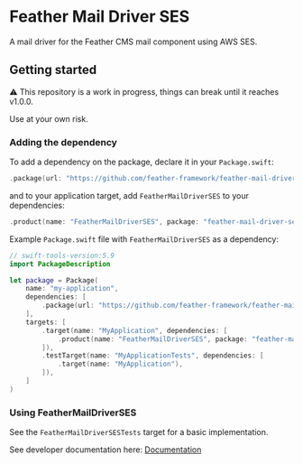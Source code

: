 # Feather Mail Driver SES

A mail driver for the Feather CMS mail component using AWS SES.

## Getting started

⚠️ This repository is a work in progress, things can break until it reaches v1.0.0. 

Use at your own risk.

### Adding the dependency

To add a dependency on the package, declare it in your `Package.swift`:

```swift
.package(url: "https://github.com/feather-framework/feather-mail-driver-ses", .upToNextMinor(from: "0.2.0")),
```

and to your application target, add `FeatherMailDriverSES` to your dependencies:

```swift
.product(name: "FeatherMailDriverSES", package: "feather-mail-driver-ses")
```

Example `Package.swift` file with `FeatherMailDriverSES` as a dependency:

```swift
// swift-tools-version:5.9
import PackageDescription

let package = Package(
    name: "my-application",
    dependencies: [
        .package(url: "https://github.com/feather-framework/feather-mail-driver-ses.git", .upToNextMinor(from: "0.2.0")),
    ],
    targets: [
        .target(name: "MyApplication", dependencies: [
            .product(name: "FeatherMailDriverSES", package: "feather-mail-driver-ses")
        ]),
        .testTarget(name: "MyApplicationTests", dependencies: [
            .target(name: "MyApplication"),
        ]),
    ]
)
```

###  Using FeatherMailDriverSES

See the `FeatherMailDriverSESTests` target for a basic implementation.

See developer documentation here:
[Documentation](https://feather-framework.github.io/feather-mail-diver-ses/documentation/feathermaildriverses)
